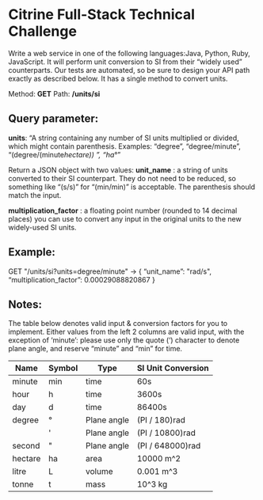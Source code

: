 # Citrine Full-Stack Technical Challenge #

Write a web service in one of the following languages:Java, Python, Ruby, JavaScript. It will perform unit conversion to SI from their “widely used” counterparts. Our tests are automated, so be sure to design your API path exactly as described below. It has a single method to convert units.

Method:  **GET**
Path:  **/units/si**

## Query parameter: ##
**units**: “A string containing any number of SI units multiplied or divided, which might contain parenthesis. Examples: “degree”, “degree/minute”, “(degree/(minute*hectare)) ”,  “ha*°”

Return a JSON object with two values:
  **unit_name** : a string of units converted to their SI counterpart. They do not need to be reduced, so something like “(s/s)” for “(min/min)” is acceptable. The parenthesis should match the input.

  **multiplication_factor** : a floating point number (rounded to 14 decimal places) you can use to convert any input in the original units to the new widely-used SI units. 

## Example: ##
GET "/units/si?units=degree/minute" -> { “unit_name”: "rad/s", “multiplication_factor”: 0.00029088820867 }

## Notes: ##
The table below denotes valid input & conversion factors for you to implement. Either values from the left 2 columns are valid input, with the exception of ‘minute’: please use only the quote (‘) character to denote plane angle, and reserve “minute” and “min” for time.


| Name          | Symbol | Type        | SI Unit Conversion |
| ------------- |--------| ------------| -------------------|
| minute        | min    | time        | 60s                |
| hour          | h      | time        | 3600s              |
| day           | d      | time        | 86400s             |
| degree        | °      | Plane angle | (PI / 180)rad      |
|               | '      | Plane angle | (PI / 10800)rad    |
| second        | "      | Plane angle | (PI / 648000)rad   |
| hectare       | ha     | area        | 10000 m^2          |
| litre         | L      | volume      | 0.001 m^3          |
| tonne         | t      | mass        | 10^3 kg            |
